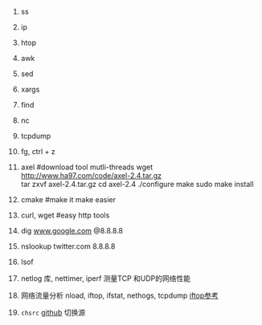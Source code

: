 1. ss
2. ip
3. htop
4. awk 
5. sed 
6. xargs
7. find
8. nc
9. tcpdump
10. fg, ctrl + z 
11. axel #download tool mutli-threads
    wget http://www.ha97.com/code/axel-2.4.tar.gz                                                                              
    tar zxvf axel-2.4.tar.gz
    cd axel-2.4
    ./configure
    make
    sudo make install

12. cmake #make it make easier
13. curl, wget  #easy http tools
14. dig www.google.com @8.8.8.8
15. nslookup twitter.com 8.8.8.8
16. lsof
17. netlog 库, nettimer, iperf 测量TCP 和UDP的网络性能
18. 网络流量分析 nload, iftop, ifstat, nethogs, tcpdump [iftop参考](https://www.vpser.net/manage/iftop.html)
19. `chsrc` [github](https://github.com/maskcc/chsrc) 切换源
